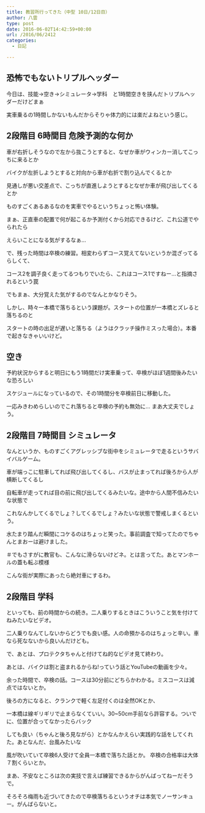 ```yaml
---
title: 教習所行ってきた（中型 10日/12日目）
author: 八雲
type: post
date: 2016-06-02T14:42:59+00:00
url: /2016/06/2412
categories:
  - 日記

---
```

## 恐怖でもないトリプルヘッダー

今日は、技能→空き→シミュレータ→学科　と1時間空きを挟んだトリプルヘッダーだけどまぁ
  
実車乗るの1時間しかないもんだからそりゃ体力的には楽だよねという感じ。

## 2段階目 6時間目 危険予測的な何か

車が右折しそうなので左から抜こうとすると、なぜか車がウィンカー消してこっちに来るとか
  
バイクが左折しようとすると対向から車が右折で割り込んでくるとか
  
見通しが悪い交差点で、こっちが直進しようとするとなぜか車が飛び出してくるとか
  
ものすごくあるあるなのを実車でやるというちょっと怖い体験。
  
まぁ、正直車の配置で何が起こるか予測付くから対応できるけど、これ公道でやられたら
  
えらいことになる気がするなぁ…

で、残った時間は卒検の練習。相変わらずコース覚えてないというか混ざってるらしくて、
  
コース2を調子良く走ってるつもりでいたら、これはコース1ですねー…と指摘されるという罠
  
でもまぁ、大分覚えた気がするのでなんとかなりそう。
  
しかし、時々一本橋で落ちるという課題が。スタートの位置が一本橋とズレると落ちるのと
  
スタートの時の出足が遅いと落ちる（ようはクラッチ操作ミスった場合）。本番で起きなきゃいいけど。

## 空き

予約状況からすると明日にもう1時間だけ実車乗って、卒検がほぼ1週間後みたいな恐ろしい
  
スケジュールになっているので、その1時間分を卒検前日に移動した。
  
一応みきわめらしいのでこれ落ちると卒検の予約も無効に… まあ大丈夫でしょう。

## 2段階目 7時間目 シミュレータ

なんというか、ものすごくアグレッシブな街中をシミュレータで走るというサバイバルゲーム。
  
車が端っこに駐車してれば飛び出してくるし、バスが止まってれば後ろから人が横断してくるし
  
自転車が走ってれば目の前に飛び出してくるみたいな。途中から人間不信みたいな状態で
  
これなんかしてくるでしょ？してくるでしょ？みたいな状態で警戒しまくるという。
  
水たまり踏んだ瞬間にコケるのはちょっと笑った。事前調査で知ってたのでちゃんとまおーは避けました。
  
＃でもさすがに教官も、こんなに滑らないけどネ。とは言ってた。あとマンホールの蓋も転ぶ模様
  
こんな街が実際にあったら絶対車にするわ。

## 2段階目 学科

といっても、前の時間からの続き。二人乗りするときはこういうこと気を付けてねみたいなビデオ。
  
二人乗りなんてしないからどうでも良い感。人の命預かるのはちょっと辛い。車なら死なないから良いんだけども。
  
で、あとは、プロテクタちゃんと付けてね的なビデオ見て終わり。
  
あとは、バイクは割と盗まれるからね!っていう話とYouTubeの動画を少々。
  
余った時間で、卒検の話。コースは30分前にどちらかわかる。ミスコースは減点ではないとか。
  
後ろの方になると、クランクで軽く左足付くのは全然OKとか、
  
一本橋は線ギリギリで止まらなくていい。30~50cm手前なら許容する。ついでに、位置が合ってなかったらバック
  
しても良い（ちゃんと後ろ見ながら）とかなんかえらい実践的な話をしてくれた。あとなんだ、台風みたいな
  
風が吹いていて卒検6人受けて全員一本橋で落ちた話とか。 卒検の合格率は大体７割くらいとか。
  
まあ、不安なところは次の実技で言えば練習できるからがんばってねーだそうで。

そろそろ梅雨も近づいてきたので卒検落ちるというオチは本気でノーサンキュー。がんばらないと。